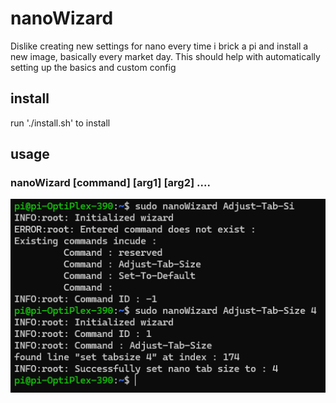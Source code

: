 # nanoWizard

Dislike creating new settings for nano every time i brick a pi and install a new image, basically every market day. This should help with automatically setting up the basics and custom config
## install
run './install.sh' to install
## usage 
### nanoWizard [command] [arg1] [arg2] ....
![Application Overview](./media/sample.png)

